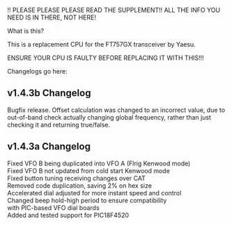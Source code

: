 !! PLEASE PLEASE PLEASE READ THE SUPPLEMENT!! ALL THE INFO YOU NEED IS IN THERE, NOT HERE!

What is this?

This is a replacement CPU for the FT757GX transceiver by Yaesu.

ENSURE YOUR CPU IS FAULTY BEFORE REPLACING IT WITH THIS!!!

Changelogs go here:

v1.4.3b Changelog
-
Bugfix release. Offset calculation was changed to an incorrect value, due to out-of-band check actually changing global frequency, rather than just checking it and returning true/false.


v1.4.3a Changelog
-
Fixed VFO B being duplicated into VFO A (Flrig Kenwood mode)  
Fixed VFO B not updated from cold start Kenwood mode  
Fixed button tuning receiving changes over CAT  
Removed code duplication, saving 2% on hex size  
Accelerated dial adjusted for more instant speed and control  
Changed beep hold-high period to ensure compatibility  
  with PIC-based VFO dial boards  
Added and tested support for PIC18F4520  


